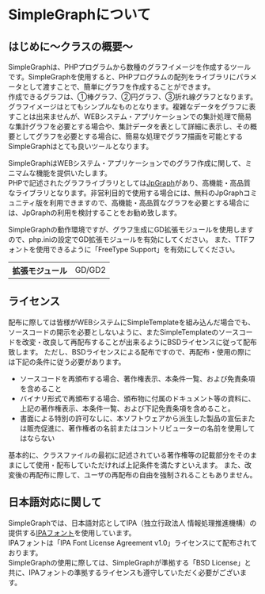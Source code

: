 # SimpleGraphについて

## はじめに～クラスの概要～

SimpleGraphは、PHPプログラムから数種のグラフイメージを作成するツールです。SimpleGraphを使用すると、PHPプログラムの配列をライブラリにパラメータとして渡すことで、簡単にグラフを作成することができます。  
作成できるグラフは、①棒グラフ、②円グラフ、③折れ線グラフとなります。  
グラフイメージはとてもシンプルなものとなります。複雑なデータをグラフに表すことは出来ませんが、WEBシステム・アプリケーションでの集計処理で簡易な集計グラフを必要とする場合や、集計データを表として詳細に表示し、その概要としてグラフを必要とする場合に、簡易な処理でグラフ描画を可能とするSimpleGraphはとても良いツールとなります。

SimpleGraphはWEBシステム・アプリケーションでのグラフ作成に関して、ミニマムな機能を提供いたします。  
PHPで記述されたグラフライブラリとしては[JpGraph](http://www.asial.co.jp/jpgraph/)があり、高機能・高品質なライブラリとなります。非営利目的で使用する場合には、無料のJpGraphコミュニティ版を利用できますので、高機能・高品質なグラフを必要とする場合には、JpGraphの利用を検討することをお勧め致します。

SimpleGraphの動作環境ですが、グラフ生成にGD拡張モジュールを使用しますので、php.iniの設定でGD拡張モジュールを有効にしてください。
また、TTFフォントを使用できるように「FreeType Support」を有効にしてください。

<table>
    <tr>
        <th>拡張モジュール</th>
        <td>GD/GD2</td>
    </tr>
</table>

## ライセンス

配布に際しては皆様がWEBシステムにSimpleTemplateを組み込んだ場合でも、ソースコードの開示を必要としないように、またSimpleTemplateのソースコードを改変・改良して再配布することが出来るようにBSDライセンスに従って配布致します。 ただし、BSDライセンスによる配布ですので、再配布・使用の際には下記の条件に従う必要があります。

- ソースコードを再頒布する場合、著作権表示、本条件一覧、および免責条項を含めること
- バイナリ形式で再頒布する場合、頒布物に付属のドキュメント等の資料に、上記の著作権表示、本条件一覧、および下記免責条項を含めること。
- 書面による特別の許可なしに、本ソフトウェアから派生した製品の宣伝または販売促進に、著作権者の名前またはコントリビューターの名前を使用してはならない

基本的に、クラスファイルの最初に記述されている著作権等の記載部分をそのままにして使用・配布していただければ上記条件を満たすといえます。
また、改変後の再配布に際して、ユーザの再配布の自由を強制されることもありません。

## 日本語対応に関して

SimpleGraphでは、日本語対応としてIPA（独立行政法人 情報処理推進機構）の提供する[IPAフォント](https://ipafont.ipa.go.jp/)を使用しています。  
IPAフォントは「IPA Font License Agreement v1.0」ライセンスにて配布されております。  
SimpleGraphの使用に際しては、SimpleGraphが準拠する「BSD License」と共に、IPAフォントの準拠するライセンスも遵守していただく必要がございます。










